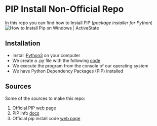 # PIP Install Non-Official Repo
In this repo you can find how to Install PIP (_package installer for Python_)
![How to Install Pip on Windows | ActiveState](https://cdn.activestate.com/wp-content/uploads/2019/12/how-to-install-pip-on-windows.png)

##   Installation

 - Install [Python3](https://www.python.org/downloads/) on your computer
 -   We create a .py file with the following [code](https://bootstrap.pypa.io/get-pip.py)
 -   We execute the program from the console of our operating system
 -   We have Python Dependency Packages (PIP) installed

## Sources

Some of the sources to make this repo:

 1. Official PIP [web page](https://pypi.org/project/pip/)
 2. PIP info [docs](https://pip.pypa.io/en/stable/installing/)
 3. Official pip install code [web page](https://bootstrap.pypa.io/get-pip.py)
